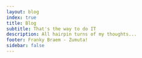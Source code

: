 ```yaml
---
layout: blog
index: true
title: Blog
subtitle: That's the way to do IT
description: All hairpin turns of my thoughts...
footer: Franky Braem - Zumuta!
sidebar: false
---
```

